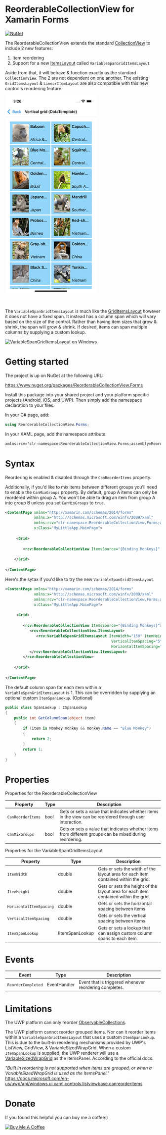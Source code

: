 # ReorderableCollectionView for Xamarin Forms

[![NuGet](https://img.shields.io/nuget/v/ReorderableCollectionView.Forms.svg)](https://www.nuget.org/packages/ReorderableCollectionView.Forms/)

The ReorderableCollectionView extends the standard [CollectionView](https://docs.microsoft.com/en-us/dotnet/api/xamarin.forms.collectionview) to include 2 new features:
1. Item reordering
2. Support for a new [ItemsLayout](https://docs.microsoft.com/en-us/dotnet/api/xamarin.forms.structureditemsview.itemslayout) called `VariableSpanGridItemsLayout`

Aside from that, it will behave & function exactly as the standard `CollectionView`. The 2 are not dependent on one another. The existing `GridItemsLayout` & `LinearItemLayout` are also compatible with this new control's reordering feature.

![ReorderableCollectionView on iOS](images/reorderablecollectionview_ios.gif)

<br/>

The `VariableSpanGridItemsLayout` is much like the [GridItemsLayout](https://docs.microsoft.com/en-us/dotnet/api/xamarin.forms.griditemslayout) however it does not have a fixed span. It instead has a column span which will vary based on the size of the control. Rather than having item sizes that grow & shrink, the span will grow & shrink. If desired, items can span multiple columns by supplying a custom lookup.

![VariableSpanGridItemsLayout on Windows](images/variablespangriditemslayout_windows.gif)
<!-- ![VariableSpanGridItemsLayout on Android](images/variablespangriditemslayout_android.gif) -->

# Getting started

The project is up on NuGet at the following URL:

https://www.nuget.org/packages/ReorderableCollectionView.Forms

Install this package into your shared project and your platform specific projects (Android, iOS, and UWP). Then simply add the namespace declaration to your files.

In your C# page, add:

```c#
using ReorderableCollectionView.Forms;
```

In your XAML page, add the namespace attribute:

```xml
xmlns:rcv="clr-namespace:ReorderableCollectionView.Forms;assembly=ReorderableCollectionView.Forms"
```


# Syntax

Reordering is enabled & disabled through the `CanReorderItems` property. 

Additionally, if you'd like to mix items between different groups you'll need to enable the `CanMixGroups` property. By default, group A items can only be reordered within group A. You won't be able to drag an item from group A into group B unless you set `CanMixGroups` to `true`.

```xml
<ContentPage xmlns="http://xamarin.com/schemas/2014/forms"
             xmlns:x="http://schemas.microsoft.com/winfx/2009/xaml"
             xmlns:rcv="clr-namespace:ReorderableCollectionView.Forms;assembly=ReorderableCollectionView.Forms"
             x:Class="MyLittleApp.MainPage">

     <Grid>

        <rcv:ReorderableCollectionView ItemsSource="{Binding Monkeys}" CanReorderItems="True" CanMixGroups="False" />

    </Grid>

</ContentPage>
```

Here's the sytax if you'd like to try the new `VariableSpanGridItemsLayout`.

```xml
<ContentPage xmlns="http://xamarin.com/schemas/2014/forms"
             xmlns:x="http://schemas.microsoft.com/winfx/2009/xaml"
             xmlns:rcv="clr-namespace:ReorderableCollectionView.Forms;assembly=ReorderableCollectionView.Forms"
             x:Class="MyLittleApp.MainPage">

     <Grid>

        <rcv:ReorderableCollectionView ItemsSource="{Binding Monkeys}">
           <rcv:ReorderableCollectionView.ItemsLayout>
              <rcv:VariableSpanGridItemsLayout ItemWidth="150" ItemHeight="80"
                                                VerticalItemSpacing="5"
                                                HorizontalItemSpacing="5" />
           </rcv:ReorderableCollectionView.ItemsLayout>
        </rcv:ReorderableCollectionView>

    </Grid>

</ContentPage>
```

The default column span for each item within a `VariableSpanGridItemsLayout` is 1. This can be overridden by supplying an optional custom `ItemSpanLookup`. (Optional)

```C#
public class SpanLookup : ISpanLookup
{
    public int GetColumnSpan(object item)
    {
        if (item is Monkey monkey && monkey.Name == "Blue Monkey")
        {
            return 2;
        }
        return 1;
    }
}

```


# Properties

Properties for the ReorderableCollectionView 

| Property | Type | Description |
| --- | --- | --- |
| `CanReorderItems`| bool | Gets or sets a value that indicates whether items in the view can be reordered through user interaction. |
| `CanMixGroups`| bool | Gets or sets a value that indicates whether items from different groups can be mixed during reordering. |

Properties for the VariableSpanGridItemsLayout 

| Property | Type | Description |
| --- | --- | --- |
| `ItemWidth`| double | Gets or sets the width of the layout area for each item contained within the grid. |
| `ItemHeight`| double | Gets or sets the height of the layout area for each item contained within the grid. |
| `HorizontalItemSpacing`| double | Gets or sets the horizontal spacing between items. |
| `VerticalItemSpacing`| double | Gets or sets the vertical spacing between items. |
| `ItemSpanLookup`| IItemSpanLookup | Gets or sets a lookup that can assign custom column spans to each item. |  


# Events

| Event | Type | Description |
| --- | --- | --- |
| `ReorderCompleted`| EventHandler | Event that is triggered whenever reordering completes. |


# Limitations

The UWP platform can only reorder [ObservableCollections](https://docs.microsoft.com/en-us/dotnet/api/system.collections.objectmodel.observablecollection-1).  

The UWP platform cannot reorder grouped items. Nor can it reorder items within a `VariableSpanGridItemsLayout` that uses a custom `ItemSpanLookup`. This is due to the built-in reordering mechanisms provided by UWP's ListView, GridView, & VariableSizedWrapGrid. When a custom `ItemSpanLookup` is supplied, the UWP renderer will use a [VariableSizedWrapGrid](https://docs.microsoft.com/en-us/uwp/api/windows.ui.xaml.controls.variablesizedwrapgrid) as the ItemsPanel. According to the official docs:

*"Built in reordering is not supported when items are grouped, or when a VariableSizedWrapGrid is used as the ItemsPanel."*  
https://docs.microsoft.com/en-us/uwp/api/windows.ui.xaml.controls.listviewbase.canreorderitems


# Donate

If you found this helpful you can buy me a coffee:)

<a href="https://www.buymeacoffee.com/billvenhaus" target="_blank"><img src="https://cdn.buymeacoffee.com/buttons/v2/default-yellow.png" alt="Buy Me A Coffee" style="height: 60px !important;width: 217px !important;" ></a>


